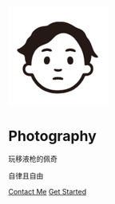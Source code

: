 <img width="200px" src="_logo/logo.png">

# **Photography**
玩移液枪的佩奇

自律且自由

[Contact Me](Contact.html)
[Get Started](README.md)

<!--- ![](_logo/blog.png) --->
